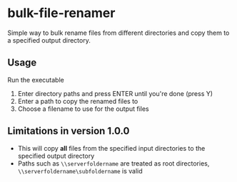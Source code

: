 # bulk-file-renamer

Simple way to bulk rename files from different directories and copy them to a specified output directory.

## Usage

Run the executable
1. Enter directory paths and press ENTER until you're done (press Y)
2. Enter a path to copy the renamed files to
3. Choose a filename to use for the output files

## Limitations in version 1.0.0

- This will copy **all** files from the specified input directories to the specified output directory
- Paths such as `\\serverfoldername` are treated as root directories, `\\serverfoldername\subfoldername` is valid
